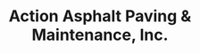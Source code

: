 ---
title: "Action Asphalt Paving & Maintenance, Inc."
url: /north-highlands/action-asphalt-paving-und-maintenance-inc/
shop: Allgemein
---